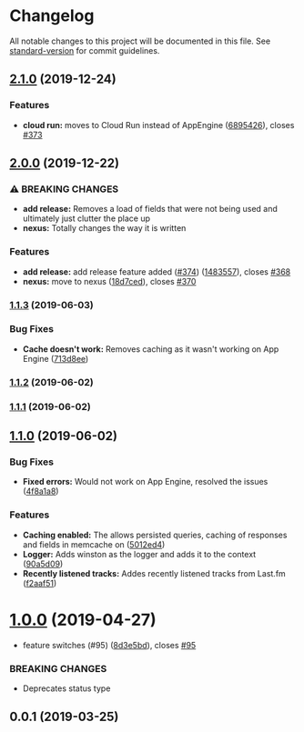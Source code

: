 # Changelog

All notable changes to this project will be documented in this file. See [standard-version](https://github.com/conventional-changelog/standard-version) for commit guidelines.

## [2.1.0](https://github.com/matt-riley/api.mattriley.info/compare/v2.0.0...v2.1.0) (2019-12-24)


### Features

* **cloud run:** moves to Cloud Run instead of AppEngine ([6895426](https://github.com/matt-riley/api.mattriley.info/commit/6895426fd0f0d70f82e953c19a317b3e377a2839)), closes [#373](https://github.com/matt-riley/api.mattriley.info/issues/373)

## [2.0.0](https://github.com/matt-riley/api.mattriley.info/compare/v1.1.3...v2.0.0) (2019-12-22)


### ⚠ BREAKING CHANGES

* **add release:** Removes a load of fields that were not being used and ultimately just clutter the
place up
* **nexus:** Totally changes the way it is written

### Features

* **add release:** add release feature added ([#374](https://github.com/matt-riley/api.mattriley.info/issues/374)) ([1483557](https://github.com/matt-riley/api.mattriley.info/commit/1483557e89b8c73f109f86b9d2cce94b7816e095)), closes [#368](https://github.com/matt-riley/api.mattriley.info/issues/368)
* **nexus:** move to nexus ([18d7ced](https://github.com/matt-riley/api.mattriley.info/commit/18d7ced8468a215d9ae85b6af52664591899dbe9)), closes [#370](https://github.com/matt-riley/api.mattriley.info/issues/370)

### [1.1.3](https://github.com/matt-riley/api.mattriley.info/compare/v1.1.2...v1.1.3) (2019-06-03)


### Bug Fixes

* **Cache doesn't work:** Removes caching as it wasn't working on App Engine ([713d8ee](https://github.com/matt-riley/api.mattriley.info/commit/713d8ee))



### [1.1.2](https://github.com/matt-riley/api.mattriley.info/compare/v1.1.0...v1.1.2) (2019-06-02)



### [1.1.1](https://github.com/matt-riley/api.mattriley.info/compare/v1.1.0...v1.1.1) (2019-06-02)



## [1.1.0](https://github.com/matt-riley/api.mattriley.info/compare/v1.0.0...v1.1.0) (2019-06-02)


### Bug Fixes

* **Fixed errors:** Would not work on App Engine, resolved the issues ([4f8a1a8](https://github.com/matt-riley/api.mattriley.info/commit/4f8a1a8))


### Features

* **Caching enabled:** The allows persisted queries, caching of responses and fields in memcache on ([5012ed4](https://github.com/matt-riley/api.mattriley.info/commit/5012ed4))
* **Logger:** Adds winston as the logger and adds it to the context ([90a5d09](https://github.com/matt-riley/api.mattriley.info/commit/90a5d09))
* **Recently listened tracks:** Addes recently listened tracks from Last.fm ([f2aaf51](https://github.com/matt-riley/api.mattriley.info/commit/f2aaf51))



# [1.0.0](https://github.com/matt-riley/mattapps/tree/master/api.mattriley.info/compare/v0.0.1...v1.0.0) (2019-04-27)


* feature switches (#95) ([8d3e5bd](https://github.com/matt-riley/mattapps/tree/master/api.mattriley.info/commit/8d3e5bd)), closes [#95](https://github.com/matt-riley/mattapps/tree/master/api.mattriley.info/issues/95)


### BREAKING CHANGES

* Deprecates status type



## 0.0.1 (2019-03-25)
